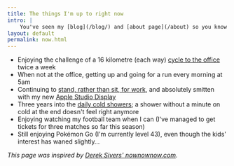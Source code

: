 ```yaml
---
title: The things I'm up to right now
intro: |
    You've seen my [blog](/blog/) and [about page](/about) so you know what I'm interested in and how I ended up doing what I do, but what am I up to *right now*?
layout: default
permalink: now.html
---
```


- Enjoying the challenge of a 16 kilometre (each way) [cycle to the office](https://twitter.com/tempertemper/status/1546555003560771585) twice a week
- When not at the office, getting up and going for a run every morning at 5am
- Continuing to [stand, rather than sit, for work](https://mastodon.social/@tempertemper/110281662026715175), and absolutely smitten with my new [Apple Studio Display](https://www.apple.com/uk/studio-display/)
- Three years into the [daily cold showers](https://www.bbc.co.uk/programmes/m000v83f); a shower without a minute on cold at the end doesn't feel right anymore
- Enjoying watching my football team when I can (I've managed to get tickets for three matches so far this season)
- Still enjoying Pokémon Go (I'm currently level 43), even though the kids' interest has waned slightly…

<i>This page was inspired by [Derek Sivers' nownownow.com](https://nownownow.com/about).</i>
